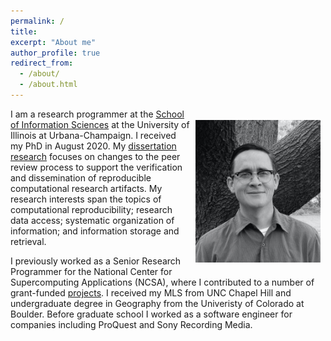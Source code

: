 ```yaml
---
permalink: /
title:
excerpt: "About me"
author_profile: true
redirect_from:
  - /about/
  - /about.html
---
```



<img align="right" src="/images/profile_bw.jpg" alt="Photo" style="width: 200px; padding: 8px 8px 8px 8px; margin-top: 10px"/>

I am a research programmer at the [School of Information Sciences](https://ischool.illinois.edu) at the University of Illinois at Urbana-Champaign. I received my PhD in August 2020. My [dissertation research](http://hdl.handle.net/2142/108468) focuses on changes to the peer review process to support the verification and dissemination of reproducible computational research artifacts. My research interests span the topics of computational reproducibility; research data access; systematic organization of information; and information storage and retrieval. 

I previously worked as a Senior Research Programmer for the National Center for Supercomputing Applications (NCSA), where I contributed to a number of grant-funded [projects](/projects). I received my MLS from UNC Chapel Hill and undergraduate degree in Geography from the Univeristy of Colorado at Boulder. Before graduate school I worked as a software engineer for companies including ProQuest and Sony Recording Media.


